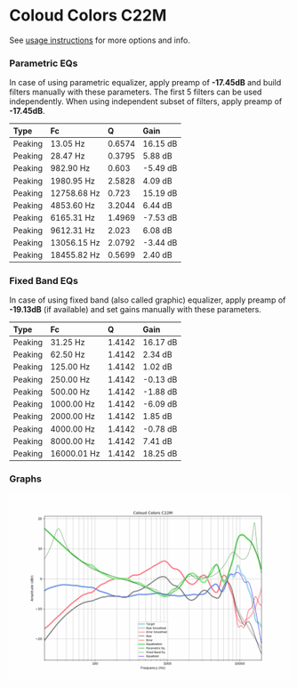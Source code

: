 # Coloud Colors C22M
See [usage instructions](https://github.com/jaakkopasanen/AutoEq#usage) for more options and info.

### Parametric EQs
In case of using parametric equalizer, apply preamp of **-17.45dB** and build filters manually
with these parameters. The first 5 filters can be used independently.
When using independent subset of filters, apply preamp of **-17.45dB**.

| Type    | Fc          |      Q | Gain     |
|:--------|:------------|:-------|:---------|
| Peaking | 13.05 Hz    | 0.6574 | 16.15 dB |
| Peaking | 28.47 Hz    | 0.3795 | 5.88 dB  |
| Peaking | 982.90 Hz   | 0.603  | -5.49 dB |
| Peaking | 1980.95 Hz  | 2.5828 | 4.09 dB  |
| Peaking | 12758.68 Hz | 0.723  | 15.19 dB |
| Peaking | 4853.60 Hz  | 3.2044 | 6.44 dB  |
| Peaking | 6165.31 Hz  | 1.4969 | -7.53 dB |
| Peaking | 9612.31 Hz  | 2.023  | 6.08 dB  |
| Peaking | 13056.15 Hz | 2.0792 | -3.44 dB |
| Peaking | 18455.82 Hz | 0.5699 | 2.40 dB  |

### Fixed Band EQs
In case of using fixed band (also called graphic) equalizer, apply preamp of **-19.13dB**
(if available) and set gains manually with these parameters.

| Type    | Fc          |      Q | Gain     |
|:--------|:------------|:-------|:---------|
| Peaking | 31.25 Hz    | 1.4142 | 16.17 dB |
| Peaking | 62.50 Hz    | 1.4142 | 2.34 dB  |
| Peaking | 125.00 Hz   | 1.4142 | 1.02 dB  |
| Peaking | 250.00 Hz   | 1.4142 | -0.13 dB |
| Peaking | 500.00 Hz   | 1.4142 | -1.88 dB |
| Peaking | 1000.00 Hz  | 1.4142 | -6.09 dB |
| Peaking | 2000.00 Hz  | 1.4142 | 1.85 dB  |
| Peaking | 4000.00 Hz  | 1.4142 | -0.78 dB |
| Peaking | 8000.00 Hz  | 1.4142 | 7.41 dB  |
| Peaking | 16000.01 Hz | 1.4142 | 18.25 dB |

### Graphs
![](./Coloud%20Colors%20C22M.png)